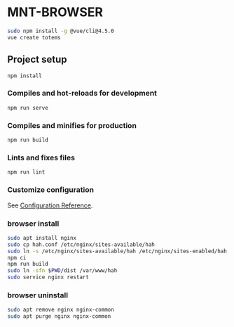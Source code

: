 # MNT-BROWSER
```bash
sudo npm install -g @vue/cli@4.5.0
vue create totems
```
## Project setup
```
npm install
```

### Compiles and hot-reloads for development
```
npm run serve
```

### Compiles and minifies for production
```
npm run build
```

### Lints and fixes files
```
npm run lint
```

### Customize configuration
See [Configuration Reference](https://cli.vuejs.org/config/).

### browser install
``` bash
sudo apt install nginx
sudo cp hah.conf /etc/nginx/sites-available/hah
sudo ln -s /etc/nginx/sites-available/hah /etc/nginx/sites-enabled/hah
npm ci
npm run build
sudo ln -sfn $PWD/dist /var/www/hah
sudo service nginx restart
```

### browser uninstall
``` bash
sudo apt remove nginx nginx-common
sudo apt purge nginx nginx-common
```
